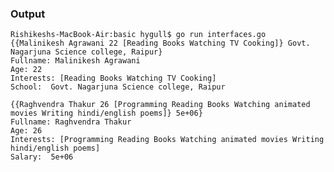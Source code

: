 ### Output

	Rishikeshs-MacBook-Air:basic hygull$ go run interfaces.go 
	{{Malinikesh Agrawani 22 [Reading Books Watching TV Cooking]} Govt. Nagarjuna Science college, Raipur}
	Fullname: Malinikesh Agrawani
	Age: 22
	Interests: [Reading Books Watching TV Cooking]
	School:  Govt. Nagarjuna Science college, Raipur 

	{{Raghvendra Thakur 26 [Programming Reading Books Watching animated movies Writing hindi/english poems]} 5e+06}
	Fullname: Raghvendra Thakur
	Age: 26
	Interests: [Programming Reading Books Watching animated movies Writing hindi/english poems]
	Salary:  5e+06
